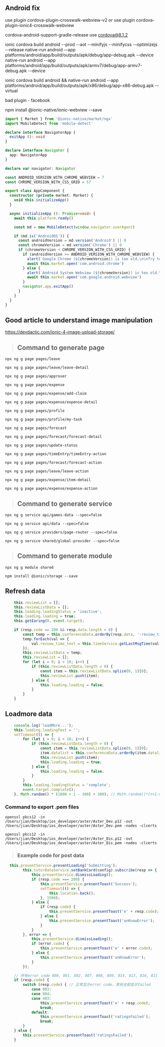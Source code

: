 
## Android fix
use plugin cordova-plugin-crosswalk-webview-v2
or 
use plugin cordova-plugin-ionic4-crosswalk-webview

cordova-android-support-gradle-release
use cordova@8.1.2

ionic cordova build android --prod --aot --minifyjs --minifycss --optimizejs --release
native-run android --app platforms/android/app/build/outputs/apk/debug/app-debug.apk --device
native-run android --app platforms/android/app/build/outputs/apk/armv7/debug/app-armv7-debug.apk --device

ionic cordova build android && native-run android --app platforms/android/app/build/outputs/apk/x86/debug/app-x86-debug.apk --virtual

bad plugin - 
facebook

npm install @ionic-native/ionic-webview --save

``` typescript
import { Market } from '@ionic-native/market/ngx'
import MobileDetect from 'mobile-detect'

declare interface NavigatorApp {
  exitApp (): void
}

declare interface Navigator {
  app: NavigatorApp
}

declare var navigator: Navigator

const ANDROID_VERSION_WITH_CHROME_WEBVIEW = 7
const CHROME_VERSION_WITH_CSS_GRID = 57

export class AppComponent {
  constructor (private market: Market) {
    void this.initializeApp()
  }

  async initializeApp (): Promise<void> {
    await this.platform.ready()

    const md = new MobileDetect(window.navigator.userAgent)

    if (md.is('AndroidOS')) {
      const androidVersion = md.version('Android') || 0
      const chromeVersion = md.version('Chrome') || 0
      if (chromeVersion < CHROME_VERSION_WITH_CSS_GRID) {
        if (androidVersion >= ANDROID_VERSION_WITH_CHROME_WEBVIEW) {
          alert(`Google Chrome (${chromeVersion}) is too old.\n\nTry to install newer version.`)
          await this.market.open('com.android.chrome')
        } else {
          alert(`Android System Webview (${chromeVersion}) is too old.\n\nTry to install newer version.`)
          await this.market.open('com.google.android.webview')
        }
        navigator.app.exitApp()
      }
    }
  }
}
```

## Good article to understand image manipulation
https://devdactic.com/ionic-4-image-upload-storage/

> ## Command to generate page

`npx ng g page pages/leave`

`npx ng g page pages/leave/leave-detail`

`npx ng g page pages/approver`

`npx ng g page pages/expense`

`npx ng g page pages/expense/add-claim`

`npx ng g page pages/expense/expense-detail`

`npx ng g page pages/profile`

`npx ng g page pages/profile/my-task`

`npx ng g page pages/forecast`

`npx ng g page pages/forecast/forecast-detail`

`npx ng g page pages/update-status`

`npx ng g page pages/timeEntry/timeEntry-action`

`npx ng g page pages/forecast/forecast-action`

`npx ng g page pages/leave/leave-action`

`npx ng g page pages/expense/item-detail`

`npx ng g page pages/expense/expense-action`

> ## Command to generate service

`npx ng g service api/games-data --spec=false`

`npx ng g service api/data --spec=false`

`npx ng g service providers/page-router --spec=false`

`npx ng g service shared/global-provider --spec=false`

> ## Command to generate module

`npx ng g module shared`

`npm install @ionic/storage --save`

## Refresh data

``` typescript
    this.reviewList = [];
    this.reviewListData = [];
    this.loading.loadingStatus = 'inactive';
    this.loading.loading = true;
    this.getEaring(0, event.target);

    if (resp.code == 200 && resp.data.length > 0) {
        const temp = this.conferenceData.orderBy(resp.data, '-review_time');
        temp.forEach(val => {
            val.review_time_text = this.timeService.getLastMsgTime(val.review_time);
        });
        this.reviewListData = temp;
        this.reviewList = [];
        for (let i = 0; i < 10; i++) {
            if (this.reviewListData.length > 0) {
                const item = this.reviewListData.splice(0, 1)[0];
                this.reviewList.push(item);
            } else {
                this.loading.loading = false;
            }
        }
    }
```

## Loadmore data

``` typescript
    console.log('loadMore...');
    this.loading.loadingText = '';
    setTimeout(() => {
        for (let i = 0; i < 10; i++) {
            if (this.reviewListData.length > 0) {
                const item = this.reviewListData.splice(0, 1)[0];
                item.datalist = this.conferenceData.orderBy(item.datalist, '-review_time');
                this.reviewList.push(item);
                this.loading.loading = true;
            } else {
                this.loading.loading = false;
            }
        }
        this.loading.loadingStatus = 'complete';
        event.target.complete();
    }, Math.random() * (1000 + 1 - 300) + 300); // Math.random()*(n+1-m)+m //返回指定范围(m-n)的随机数
```

### Command to export .pem files 

`openssl pkcs12 -in /Users/jian/Desktop/ios_developer/aster/Aster_Dev.p12 -out /Users/jian/Desktop/ios_developer/aster/Aster_Dev.pem -nodes -clcerts`

`openssl pkcs12 -in /Users/jian/Desktop/ios_developer/aster/Aster_Dis.p12 -out /Users/jian/Desktop/ios_developer/aster/Aster_Dis.pem -nodes -clcerts`

> ### Example code for post data
```typescript
  this.presentService.presentLoading('Submitting');
        this.tutorDataService.setBankCard(config).subscribe(resp => {
            this.presentService.dismissLoading();
            if (resp.code === 200) {
                this.presentService.presentToast('Success');
                setTimeout(() => {
                    this.location.back();
                }, 1500);
            } else {
                if (resp.code) {
                    this.presentService.presentToast('e' + resp.code);
                } else {
                    this.presentService.presentToast('unKnowError');
                }
            }
        }, error => {
            this.presentService.dismissLoading();
            if (error.code) {
                this.presentService.presentToast('e' + error.code);
            } else {
                this.presentService.presentToast('unKnowError');
            }
        });
```

```typescript
    // 所有error code 800, 801, 802, 807, 808, 809, 814, 815, 816, 811
    if (resp.code) {
        switch (resp.code) { // 正常显示error code，其他全部显示failed
            case 803:
            case 804:
            case 403:
                this.presentService.presentToast('e' + resp.code);
                break;
            default:
                this.presentService.presentToast('ratingsFailed');
                break;
        }
    } else {
        this.presentService.presentToast('ratingsFailed');
    }
```
